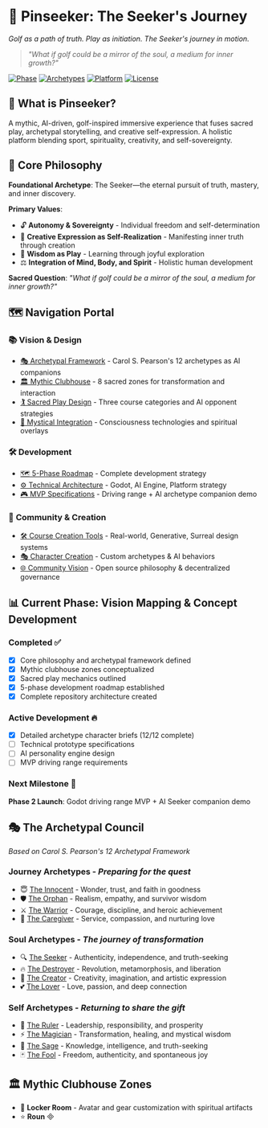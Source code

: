 # 🌟 Pinseeker: The Seeker's Journey
*Golf as a path of truth. Play as initiation. The Seeker's journey in motion.*

> *"What if golf could be a mirror of the soul, a medium for inner growth?"*

[![Phase](https://img.shields.io/badge/Phase-Vision%20Mapping-purple)]()
[![Archetypes](https://img.shields.io/badge/Archetypes-12%20Pearson%20Framework-green)]()
[![Platform](godot)]()
[![License](https://img.shields.io/badge/License-Open%20Source-gold)]()

## 🎯 **What is Pinseeker?**

A mythic, AI-driven, golf-inspired immersive experience that fuses sacred play, archetypal storytelling, and creative self-expression. A holistic platform blending sport, spirituality, creativity, and self-sovereignty.

## 🧭 **Core Philosophy**

**Foundational Archetype**: The Seeker—the eternal pursuit of truth, mastery, and inner discovery.

**Primary Values**:
- 🔓 **Autonomy & Sovereignty** - Individual freedom and self-determination
- 🎨 **Creative Expression as Self-Realization** - Manifesting inner truth through creation
- 🧠 **Wisdom as Play** - Learning through joyful exploration
- ⚖️ **Integration of Mind, Body, and Spirit** - Holistic human development

**Sacred Question**: *"What if golf could be a mirror of the soul, a medium for inner growth?"*

## 🗺️ **Navigation Portal**

### 📚 **Vision & Design**
- [🎭 Archetypal Framework](./docs/archetypes/) - Carol S. Pearson's 12 archetypes as AI companions
- [🏛️ Mythic Clubhouse](./docs/clubhouse/) - 8 sacred zones for transformation and interaction
- [🏌️ Sacred Play Design](./docs/gameplay/) - Three course categories and AI opponent strategies
- [🔮 Mystical Integration](./docs/mystical-systems/) - Consciousness technologies and spiritual overlays

### 🛠️ **Development**
- [🗺️ 5-Phase Roadmap](./docs/development/roadmap.md) - Complete development strategy
- [⚙️ Technical Architecture](./docs/development/technical-vision.md) - Godot, AI Engine, Platform strategy
- [🎮 MVP Specifications](./docs/development/mvp-driving-range.md) - Driving range + AI archetype companion demo

### 🌟 **Community & Creation**
- [🛠️ Course Creation Tools](./docs/creativity/course-creation.md) - Real-world, Generative, Surreal design systems
- [🎭 Character Creation](./docs/creativity/character-creation.md) - Custom archetypes & AI behaviors
- [🌐 Community Vision](./docs/community/) - Open source philosophy & decentralized governance

## 📊 **Current Phase: Vision Mapping & Concept Development**

### **Completed ✅**
- [x] Core philosophy and archetypal framework defined
- [x] Mythic clubhouse zones conceptualized  
- [x] Sacred play mechanics outlined
- [x] 5-phase development roadmap established
- [x] Complete repository architecture created

### **Active Development 🔥**
- [x] Detailed archetype character briefs (12/12 complete)
- [ ] Technical prototype specifications
- [ ] AI personality engine design
- [ ] MVP driving range requirements

### **Next Milestone 🎯**
**Phase 2 Launch**: Godot driving range MVP + AI Seeker companion demo

## 🎭 **The Archetypal Council**
*Based on Carol S. Pearson's 12 Archetypal Framework*

### **Journey Archetypes** - *Preparing for the quest*
- 😇 [The Innocent](./docs/archetypes/innocent.md) - Wonder, trust, and faith in goodness
- 🛡️ [The Orphan](./docs/archetypes/orphan.md) - Realism, empathy, and survivor wisdom
- ⚔️ [The Warrior](./docs/archetypes/warrior.md) - Courage, discipline, and heroic achievement
- 🤗 [The Caregiver](./docs/archetypes/caregiver.md) - Service, compassion, and nurturing love

### **Soul Archetypes** - *The journey of transformation*
- 🔍 [The Seeker](./docs/archetypes/seeker.md) - Authenticity, independence, and truth-seeking
- 🔥 [The Destroyer](./docs/archetypes/destroyer.md) - Revolution, metamorphosis, and liberation
- 🎨 [The Creator](./docs/archetypes/creator.md) - Creativity, imagination, and artistic expression
- 💕 [The Lover](./docs/archetypes/lover.md) - Love, passion, and deep connection

### **Self Archetypes** - *Returning to share the gift*
- 👑 [The Ruler](./docs/archetypes/ruler.md) - Leadership, responsibility, and prosperity
- ⚡ [The Magician](./docs/archetypes/magician.md) - Transformation, healing, and mystical wisdom
- 🧙 [The Sage](./docs/archetypes/sage.md) - Knowledge, intelligence, and truth-seeking
- 🃏 [The Fool](./docs/archetypes/fool.md) - Freedom, authenticity, and spontaneous joy

## 🏛️ **Mythic Clubhouse Zones**

- 🚪 **Locker Room** - Avatar and gear customization with spiritual artifacts
- ⭐ **Roun**


